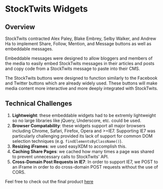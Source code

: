 # StockTwits Widgets

## Overview

StockTwits contracted Alex Paley, Blake Embrey, Selby Walker, and
Andrew Ha to implement Share, Follow, Mention, and Message buttons as well
as embeddable messages.

Embeddable messages were designed to allow bloggers and members of the
media to easily embed StockTwits messages in their articles and posts and
copy code from a StockTwits message to paste into their CMS.

The StockTwits buttons were designed to function similarly to the Facebook and
Twitter buttons which are already widely used. These buttons will make media
content more interactive and more deeply integrated with StockTwits.

## Technical Challenges
1. **Lightweight**: these embeddable widgets had to be extremly lightweight so
   no large libraries like jQuery, Underscore, etc. could be used.
2. **Browser Compatability**: these widgets support all major browsers including
   Chrome, Safari, Firefox, Opera and >=IE7. Supporting IE7 was particularly
   challenging provided its lack of support for common DOM selection techniques
   (e.g. `findElementsByClassName()`).
3. **Resizing iFrames**: we used easyXDM to accomplish this.
4. **Caching Share Pages**: we cached how many times a page was shared to prevent
   unnecessary calls to StockTwits' API.
5. **Cross-Domain Post Requests in IE7**: In order to support IE7, we POST to an
   iFrame in order to do cross-domain POST requests without the use of CORS.

Feel free to check out the final product [here](http://www.hackreactor.github.io/stocktwits-widgets)
